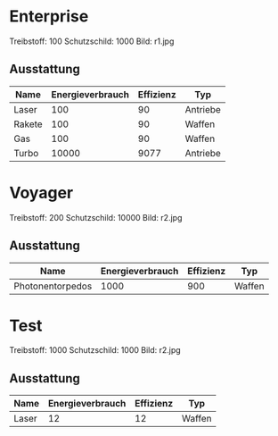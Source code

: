 # Enterprise
Treibstoff: 100
Schutzschild: 1000
Bild: r1.jpg
## Ausstattung
| Name | Energieverbrauch | Effizienz | Typ |
| ---- | ---------------- | ---------- | --- |
| Laser | 100 | 90 | Antriebe |
| Rakete | 100 | 90 | Waffen |
| Gas | 100 | 90 | Waffen |
| Turbo | 10000 | 9077 | Antriebe |

# Voyager
Treibstoff: 200
Schutzschild: 10000
Bild: r2.jpg
## Ausstattung
| Name | Energieverbrauch | Effizienz | Typ |
| ---- | ---------------- | ---------- | --- |
| Photonentorpedos | 1000 | 900 | Waffen |

# Test
Treibstoff: 1000
Schutzschild: 1000
Bild: r2.jpg
## Ausstattung
| Name | Energieverbrauch | Effizienz | Typ |
| ---- | ---------------- | ---------- | --- |
| Laser | 12 | 12 | Waffen |

